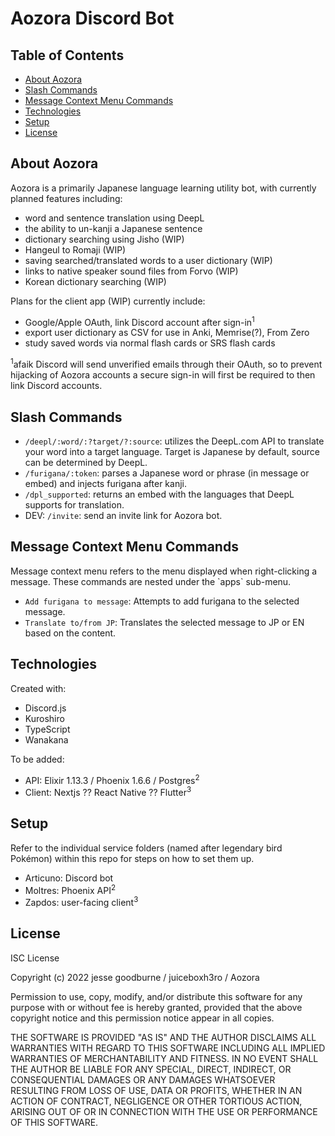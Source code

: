 # Aozora Discord Bot

## Table of Contents
* [About Aozora](#about-aozora)
* [Slash Commands](#slash-commands)
* [Message Context Menu Commands](#message-context-menu-commands)
* [Technologies](#technologies)
* [Setup](#setup)
* [License](#license)

## About Aozora
<div>
<p>Aozora is a primarily Japanese language learning utility bot, with currently planned features including:</p>
<ul>
  <li>word and sentence translation using DeepL</li>
  <li>the ability to un-kanji a Japanese sentence</li>
  <li>dictionary searching using Jisho (WIP)</li>
  <li>Hangeul to Romaji (WIP)</li>
  <li>saving searched/translated words to a user dictionary (WIP)</li>
  <li>links to native speaker sound files from Forvo (WIP)</li>
  <li>Korean dictionary searching (WIP)</li>
</ul>

<p>Plans for the client app (WIP) currently include:</p>
<ul>
  <li>Google/Apple OAuth, link Discord account after sign-in<sup>1</sup></li>
  <li>export user dictionary as CSV for use in Anki, Memrise(?), From Zero</li>
  <li>study saved words via normal flash cards or SRS flash cards</li>
</ul>
  <p><sup>1</sup>afaik Discord will send unverified emails through their OAuth, so to prevent hijacking of Aozora accounts a secure sign-in will first be required to then link Discord accounts.</p>
</div>


## Slash Commands
<ul>
  <li><code>/deepl/:word/:?target/?:source</code>: utilizes the DeepL.com API to translate your word into a target language. Target is Japanese by default, source can be determined by DeepL.</li>
  <li><code>/furigana/:token</code>: parses a Japanese word or phrase (in message or embed) and injects furigana after kanji.</li>
  <li><code>/dpl_supported</code>: returns an embed with the languages that DeepL supports for translation.</li>
  <li>DEV: <code>/invite</code>: send an invite link for Aozora bot.</li>
</ul>

## Message Context Menu Commands
<p>Message context menu refers to the menu displayed when right-clicking a message. These commands are nested under the `apps` sub-menu.</p>
<ul>
  <li><code>Add furigana to message</code>: Attempts to add furigana to the selected message.</li>
  <li><code>Translate to/from JP</code>: Translates the selected message to JP or EN based on the content.</li>
</ul>


## Technologies
Created with:
* Discord.js
* Kuroshiro
* TypeScript
* Wanakana

To be added:
* API: Elixir 1.13.3 / Phoenix 1.6.6 / Postgres<sup>2</sup>
* Client: Nextjs ?? React Native ?? Flutter<sup>3</sup>
## Setup
Refer to the individual service folders (named after legendary bird Pokémon) within this repo for steps on how to set them up.
- Articuno: Discord bot
- Moltres: Phoenix API<sup>2</sup>
- Zapdos: user-facing client<sup>3</sup>

## License

ISC License

Copyright (c) 2022 jesse goodburne / juiceboxh3ro / Aozora

Permission to use, copy, modify, and/or distribute this software for any
purpose with or without fee is hereby granted, provided that the above
copyright notice and this permission notice appear in all copies.

THE SOFTWARE IS PROVIDED "AS IS" AND THE AUTHOR DISCLAIMS ALL WARRANTIES WITH
REGARD TO THIS SOFTWARE INCLUDING ALL IMPLIED WARRANTIES OF MERCHANTABILITY
AND FITNESS. IN NO EVENT SHALL THE AUTHOR BE LIABLE FOR ANY SPECIAL, DIRECT,
INDIRECT, OR CONSEQUENTIAL DAMAGES OR ANY DAMAGES WHATSOEVER RESULTING FROM
LOSS OF USE, DATA OR PROFITS, WHETHER IN AN ACTION OF CONTRACT, NEGLIGENCE OR
OTHER TORTIOUS ACTION, ARISING OUT OF OR IN CONNECTION WITH THE USE OR
PERFORMANCE OF THIS SOFTWARE.

